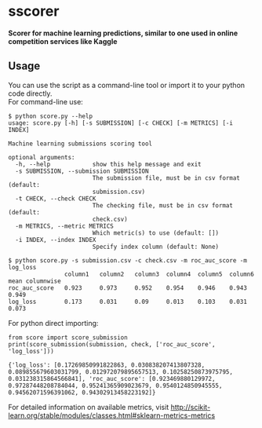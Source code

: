 # sscorer
**Scorer for machine learning predictions, similar to one used in online competition services like Kaggle**

## Usage
You can use the script as a command-line tool or import it to your python code directly.  
For command-line use:
```
$ python score.py --help
usage: score.py [-h] [-s SUBMISSION] [-c CHECK] [-m METRICS] [-i INDEX]

Machine learning submissions scoring tool

optional arguments:
  -h, --help            show this help message and exit
  -s SUBMISSION, --submission SUBMISSION
                        The submission file, must be in csv format (default:
                        submission.csv)
  -t CHECK, --check CHECK
                        The checking file, must be in csv format (default:
                        check.csv)
  -m METRICS, --metric METRICS
                        Which metric(s) to use (default: [])
  -i INDEX, --index INDEX
                        Specify index column (default: None)

$ python score.py -s submission.csv -c check.csv -m roc_auc_score -m log_loss
                column1   column2   column3  column4  column5  column6   mean columnwise
roc_auc_score   0.923     0.973     0.952    0.954    0.946    0.943     0.949
log_loss        0.173     0.031     0.09     0.013    0.103    0.031     0.073

```
For python direct importing:
```
from score import score_submission
print(score_submission(submission, check, ['roc_auc_score', 'log_loss']))

{'log_loss': [0.17269850991822863, 0.030838207413807328, 0.089855679603031799, 0.012972079895657513, 0.10258250873975795, 0.031238315864566841], 'roc_auc_score': [0.923469880129972, 0.97287448208784044, 0.95241365909023679, 0.9540124850945555, 0.94562071596391062, 0.94302913458223192]}
```
For detailed information on available metrics, visit http://scikit-learn.org/stable/modules/classes.html#sklearn-metrics-metrics
